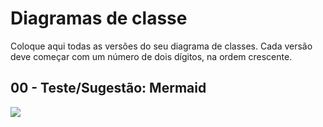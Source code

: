 # Diagramas de classe

Coloque aqui todas as versões do seu diagrama de classes. Cada versão deve começar com um número de dois dígitos, na ordem crescente.

## 00 - Teste/Sugestão: Mermaid

[![](https://mermaid.ink/img/pako:eNptkc9OwzAMxl8l8omJ9QWqXRBjEgdOu6FIyE1MFzVxIH80wdi7k3Y0jI2c7J_zWZ_tAyivCVpQFmNcG-wDOsmivDs2Dq1YfTWNWGc1XNONibtr-kxdwD-4FbeGk8CeLvE2BcO96Ik1hfPiKIlP6Ep4s7goOEw0w8n2ZO9wAqI27QiHe299qIW4N24WlvQ9oxrm_Hjebxys9mtG79F80iNviFLFCvkB07_6aQW_hjrvrTDxZW-srjBkrlpYgqPg0OhyiUknIe3IkYS2hJpeMdskQfL4FXPy2w9W0KaQaQn5TZeN_NzuBI_fJHSQVA?type=png)](https://mermaid.live/edit#pako:eNptkc9OwzAMxl8l8omJ9QWqXRBjEgdOu6FIyE1MFzVxIH80wdi7k3Y0jI2c7J_zWZ_tAyivCVpQFmNcG-wDOsmivDs2Dq1YfTWNWGc1XNONibtr-kxdwD-4FbeGk8CeLvE2BcO96Ik1hfPiKIlP6Ep4s7goOEw0w8n2ZO9wAqI27QiHe299qIW4N24WlvQ9oxrm_Hjebxys9mtG79F80iNviFLFCvkB07_6aQW_hjrvrTDxZW-srjBkrlpYgqPg0OhyiUknIe3IkYS2hJpeMdskQfL4FXPy2w9W0KaQaQn5TZeN_NzuBI_fJHSQVA)
